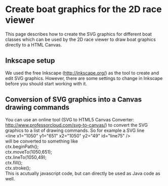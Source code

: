 # Create boat graphics for the 2D race viewer

This page describes how to create the SVG graphics for different boat classes which can be used by the 2D race viewer to draw boat graphics directly to a HTML Canvas.

## Inkscape setup

We used the free Inkscape (http://inkscape.org/) as the tool to create and edit SVG graphics.
However, there are some settings to change in Inkscape before you should start working with it.

## Conversion of SVG graphics into a Canvas drawing commands

You can use an online tool (SVG to HTML5 Canvas Converter: http://www.professorcloud.com/svg-to-canvas/) to convert the SVG graphics to a list of drawing commands. So for example a SVG line<br/>
&lt;line x1="1050" y1="651" x2="1050" y2="49" id="line75" /&gt;<br/>
will be converted to something like<br/>
ctx.beginPath();<br/>
ctx.moveTo(1050,651);<br/>
ctx.lineTo(1050,49);<br/>
ctx.fill();<br/>
ctx.stroke();<br/>
This is acutually javascript code, but can directly be used as Java code as well.


